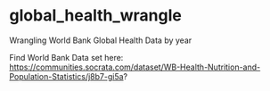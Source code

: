 # global_health_wrangle
Wrangling World Bank Global Health Data by year

Find World Bank Data set here: https://communities.socrata.com/dataset/WB-Health-Nutrition-and-Population-Statistics/j8b7-gi5a?
